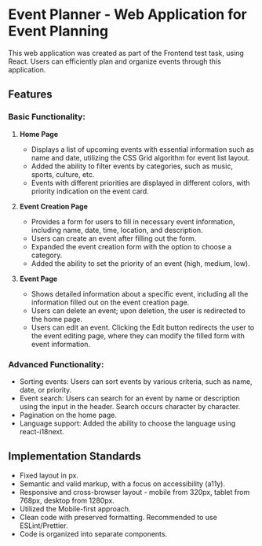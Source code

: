 # Event Planner - Web Application for Event Planning

This web application was created as part of the Frontend test task, using React.
Users can efficiently plan and organize events through this application.

## Features

### Basic Functionality:

1. **Home Page**

   - Displays a list of upcoming events with essential information such as name
     and date, utilizing the CSS Grid algorithm for event list layout.
   - Added the ability to filter events by categories, such as music, sports,
     culture, etc.
   - Events with different priorities are displayed in different colors, with
     priority indication on the event card.

2. **Event Creation Page**

   - Provides a form for users to fill in necessary event information, including
     name, date, time, location, and description.
   - Users can create an event after filling out the form.
   - Expanded the event creation form with the option to choose a category.
   - Added the ability to set the priority of an event (high, medium, low).

3. **Event Page**
   - Shows detailed information about a specific event, including all the
     information filled out on the event creation page.
   - Users can delete an event; upon deletion, the user is redirected to the
     home page.
   - Users can edit an event. Clicking the Edit button redirects the user to the
     event editing page, where they can modify the filled form with event
     information.

### Advanced Functionality:

- Sorting events: Users can sort events by various criteria, such as name, date,
  or priority.
- Event search: Users can search for an event by name or description using the
  input in the header. Search occurs character by character.
- Pagination on the home page.
- Language support: Added the ability to choose the language using
  react-i18next.

## Implementation Standards

- Fixed layout in px.
- Semantic and valid markup, with a focus on accessibility (a11y).
- Responsive and cross-browser layout - mobile from 320px, tablet from 768px,
  desktop from 1280px.
- Utilized the Mobile-first approach.
- Clean code with preserved formatting. Recommended to use ESLint/Prettier.
- Code is organized into separate components.
